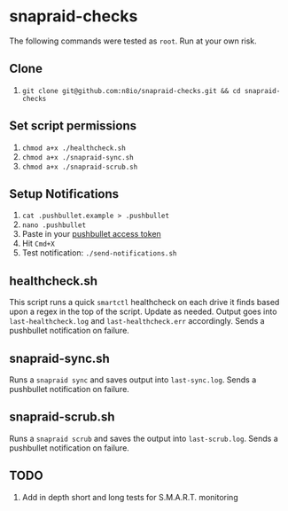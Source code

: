 # snapraid-checks

The following commands were tested as `root`. Run at your own risk.

## Clone
1. `git clone git@github.com:n8io/snapraid-checks.git && cd snapraid-checks`

## Set script permissions
1. `chmod a+x ./healthcheck.sh`
1. `chmod a+x ./snapraid-sync.sh`
1. `chmod a+x ./snapraid-scrub.sh`

## Setup Notifications
1. `cat .pushbullet.example > .pushbullet`
1. `nano .pushbullet`
1. Paste in your [pushbullet access token](https://www.pushbullet.com/#settings)
1. Hit `Cmd+X`
1. Test notification: `./send-notifications.sh`

## healthcheck.sh
This script runs a quick `smartctl` healthcheck on each drive it finds based upon a regex in the top of the script. Update as needed. Output goes into `last-healthcheck.log` and `last-healthcheck.err` accordingly. Sends a pushbullet notification on failure.

## snapraid-sync.sh
Runs a `snapraid sync` and saves output into `last-sync.log`. Sends a pushbullet notification on failure.

## snapraid-scrub.sh
Runs a `snapraid scrub` and saves the output into `last-scrub.log`. Sends a pushbullet notification on failure.


## TODO
1. Add in depth short and long tests for S.M.A.R.T. monitoring
